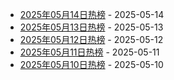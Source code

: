* [2025年05月14日热榜](https://product-daily.haha.ai/posts/20250514) - 2025-05-14
* [2025年05月13日热榜](https://product-daily.haha.ai/posts/20250513) - 2025-05-13
* [2025年05月12日热榜](https://product-daily.haha.ai/posts/20250512) - 2025-05-12
* [2025年05月11日热榜](https://product-daily.haha.ai/posts/20250511) - 2025-05-11
* [2025年05月10日热榜](https://product-daily.haha.ai/posts/20250510) - 2025-05-10
